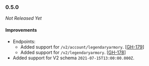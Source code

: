 ### 0.5.0

_Not Released Yet_

#### Improvements

- Endpoints:
    - Added support for `/v2/account/legendaryarmory`. [[GH-179](https://github.com/GW2ToolBelt/api-generator/issues/179)]
    - Added support for `/v2/legendaryarmory`. [[GH-178](https://github.com/GW2ToolBelt/api-generator/issues/178)]
- Added support for V2 schema `2021-07-15T13:00:00.000Z`.